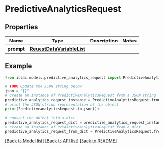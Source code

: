# PredictiveAnalyticsRequest


## Properties

Name | Type | Description | Notes
------------ | ------------- | ------------- | -------------
**prompt** | [**ReuestDataVariableList**](ReuestDataVariableList.md) |  | 

## Example

```python
from iblai.models.predictive_analytics_request import PredictiveAnalyticsRequest

# TODO update the JSON string below
json = "{}"
# create an instance of PredictiveAnalyticsRequest from a JSON string
predictive_analytics_request_instance = PredictiveAnalyticsRequest.from_json(json)
# print the JSON string representation of the object
print(PredictiveAnalyticsRequest.to_json())

# convert the object into a dict
predictive_analytics_request_dict = predictive_analytics_request_instance.to_dict()
# create an instance of PredictiveAnalyticsRequest from a dict
predictive_analytics_request_from_dict = PredictiveAnalyticsRequest.from_dict(predictive_analytics_request_dict)
```
[[Back to Model list]](../README.md#documentation-for-models) [[Back to API list]](../README.md#documentation-for-api-endpoints) [[Back to README]](../README.md)



